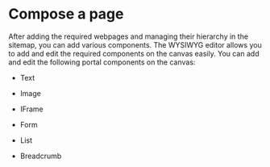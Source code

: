 # Compose a page

After adding the required webpages and managing their hierarchy in the sitemap, you can add various components. The WYSIWYG editor allows you to add and edit the required components on the canvas easily. You can add and edit the following portal components on the canvas:

-   Text

-   Image

-   IFrame

-   Form

-   List

-   Breadcrumb

